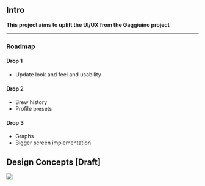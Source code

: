 ## Intro
**This project aims to uplift the UI/UX from the Gaggiuino project**
***


### Roadmap

#### Drop 1
* Update look and feel and usability 

#### Drop 2
* Brew history
* Profile presets

#### Drop 3
* Graphs
* Bigger screen implementation


## Design Concepts [Draft]

<img src="https://github.com/toanster/gaggiuino-UX-Remix/blob/release-0.1.0/images/Gaggiuino_ux.jpg"/>
